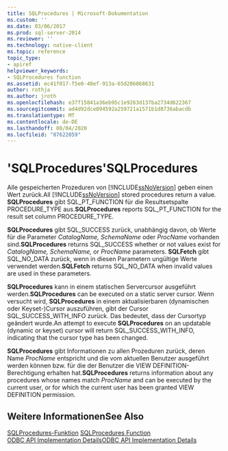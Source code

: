 ```yaml
---
title: SQLProcedures | Microsoft-Dokumentation
ms.custom: ''
ms.date: 03/06/2017
ms.prod: sql-server-2014
ms.reviewer: ''
ms.technology: native-client
ms.topic: reference
topic_type:
- apiref
helpviewer_keywords:
- SQLProcedures function
ms.assetid: ec41f017-f5e0-40ef-913a-65d206068631
author: rothja
ms.author: jroth
ms.openlocfilehash: e37f15841a36eb95c1e9263d137ba2734d622367
ms.sourcegitcommit: ad4d92dce894592a259721a1571b1d8736abacdb
ms.translationtype: MT
ms.contentlocale: de-DE
ms.lasthandoff: 08/04/2020
ms.locfileid: "87622059"
---
```

# <a name="sqlprocedures"></a><span data-ttu-id="e2ece-102">'SQLProcedures'</span><span class="sxs-lookup"><span data-stu-id="e2ece-102">SQLProcedures</span></span>
  <span data-ttu-id="e2ece-103">Alle gespeicherten Prozeduren von [!INCLUDE[ssNoVersion](../../includes/ssnoversion-md.md)] geben einen Wert zurück.</span><span class="sxs-lookup"><span data-stu-id="e2ece-103">All [!INCLUDE[ssNoVersion](../../includes/ssnoversion-md.md)] stored procedures return a value.</span></span> <span data-ttu-id="e2ece-104">**SQLProcedures** gibt SQL_PT_FUNCTION für die Resultsetspalte PROCEDURE_TYPE aus.</span><span class="sxs-lookup"><span data-stu-id="e2ece-104">**SQLProcedures** reports SQL_PT_FUNCTION for the result set column PROCEDURE_TYPE.</span></span>  
  
 <span data-ttu-id="e2ece-105">**SQLProcedures** gibt SQL_SUCCESS zurück, unabhängig davon, ob Werte für die Parameter *CatalogName, SchemaName* oder *ProcName* vorhanden sind.</span><span class="sxs-lookup"><span data-stu-id="e2ece-105">**SQLProcedures** returns SQL_SUCCESS whether or not values exist for *CatalogName, SchemaName,* or *ProcName* parameters.</span></span> <span data-ttu-id="e2ece-106">**SQLFetch** gibt SQL_NO_DATA zurück, wenn in diesen Parametern ungültige Werte verwendet werden.</span><span class="sxs-lookup"><span data-stu-id="e2ece-106">**SQLFetch** returns SQL_NO_DATA when invalid values are used in these parameters.</span></span>  
  
 <span data-ttu-id="e2ece-107">**SQLProcedures** kann in einem statischen Servercursor ausgeführt werden.</span><span class="sxs-lookup"><span data-stu-id="e2ece-107">**SQLProcedures** can be executed on a static server cursor.</span></span> <span data-ttu-id="e2ece-108">Wenn versucht wird, **SQLProcedures** in einem aktualisierbaren (dynamischen oder Keyset-)Cursor auszuführen, gibt der Cursor SQL_SUCCESS_WITH_INFO zurück. Das bedeutet, dass der Cursortyp geändert wurde.</span><span class="sxs-lookup"><span data-stu-id="e2ece-108">An attempt to execute **SQLProcedures** on an updatable (dynamic or keyset) cursor will return SQL_SUCCESS_WITH_INFO, indicating that the cursor type has been changed.</span></span>  
  
 <span data-ttu-id="e2ece-109">**SQLProcedures** gibt Informationen zu allen Prozeduren zurück, deren Name *ProcName* entspricht und die vom aktuellen Benutzer ausgeführt werden können bzw. für die der Benutzer die VIEW DEFINITION-Berechtigung erhalten hat.</span><span class="sxs-lookup"><span data-stu-id="e2ece-109">**SQLProcedures** returns information about any procedures whose names match *ProcName* and can be executed by the current user, or for which the current user has been granted VIEW DEFINITION permission.</span></span>  
  
## <a name="see-also"></a><span data-ttu-id="e2ece-110">Weitere Informationen</span><span class="sxs-lookup"><span data-stu-id="e2ece-110">See Also</span></span>  
 <span data-ttu-id="e2ece-111">[SQLProcedures-Funktion](https://go.microsoft.com/fwlink/?LinkId=59364) </span><span class="sxs-lookup"><span data-stu-id="e2ece-111">[SQLProcedures Function](https://go.microsoft.com/fwlink/?LinkId=59364) </span></span>  
 [<span data-ttu-id="e2ece-112">ODBC API Implementation Details</span><span class="sxs-lookup"><span data-stu-id="e2ece-112">ODBC API Implementation Details</span></span>](odbc-api-implementation-details.md)  
  
  
